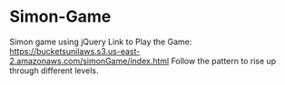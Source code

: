 # Simon-Game
Simon game using jQuery
Link to Play the Game: https://bucketsunilaws.s3.us-east-2.amazonaws.com/simonGame/index.html
Follow the pattern to rise up through different levels.
